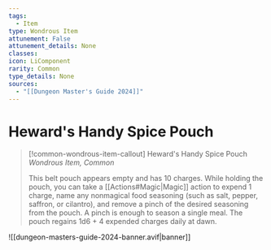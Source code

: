 ```yaml
---
tags:
  - Item
type: Wondrous Item
attunement: False
attunement_details: None
classes:
icon: LiComponent
rarity: Common
type_details: None
sources: 
  - "[[Dungeon Master's Guide 2024]]"
---
```

# Heward's Handy Spice Pouch
>[!common-wondrous-item-callout] Heward's Handy Spice Pouch
>_Wondrous Item, Common_
>
>This belt pouch appears empty and has 10 charges. While holding the pouch, you can take a [[Actions#Magic\|Magic]] action to expend 1 charge, name any nonmagical food seasoning (such as salt, pepper, saffron, or cilantro), and remove a pinch of the desired seasoning from the pouch. A pinch is enough to season a single meal. The pouch regains 1d6 + 4 expended charges daily at dawn.
>


![[dungeon-masters-guide-2024-banner.avif|banner]]